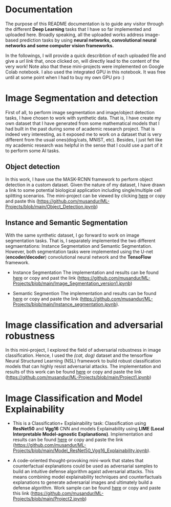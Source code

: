 # Documentation

The purpose of this README documentation is to guide any visitor through the different **Deep Learning**  tasks that I have so far implemented and uploaded here.
Broadly speaking, all the uploaded works address image-based prediction tasks by using **neural networks, convolutional neural networks and some computer vision frameworks.** 


In the followings, I will provide a quick describtion of each uploaded file and give a *url link* that, once clicked on, will directly lead to the content of the very work! Note also that these mini-projects were implemented on Google Colab notebook. I also used the integrated GPU in this notebook. It was free until at some point when I had to buy my own GPU pro :)


# Image Segmentation and detection
First of all, to perform image segmentation and image/object detection tasks, I have chosen to work with synthetic data. That is, I have create my own dataset that I have generated from some mathematical models that I had built in the past during some of academic research project. That is indeed very interesting, as it  exposed me to work on a dataset that is very different from the usual ones(dog/cats, MNIST, etc). Besides, I just felt like my academic research was helpful in the sense that I could use a part of it to perform some AI tasks.

 ## Object detection
In this work, I have use the MASK-RCNN framework to perform object detection in a custom dataset. Given the nature of my dataset, I have drawn a link to some potential biological application including single/multiple cell splitting scenarios. The mini-project can be viewed by clicking  [here](https://github.com/musandur/ML-Projects/blob/main/Object_Detection.ipynb) or copy and paste this (https://github.com/musandur/ML-Projects/blob/main/Object_Detection.ipynb)

## Instance and Semantic Segmentation

With the same synthetic dataset, I go forward to work on image segmentation tasks. That is, I separately implemented the two different segmaentations: Instance Segmentation and Semantic Segmentation. However, both segmentation tasks were implemented using the U-net (**encoder/decoder**) convolutional neural network and the **TensoFlow** framework.

* Instance Segmentation
The implementation and results can be found [here](https://github.com/musandur/ML-Projects/blob/main/Image_Segmentation_version1.ipynb) or copy and past the link (https://github.com/musandur/ML-Projects/blob/main/Image_Segmentation_version1.ipynb)

* Semantic Segmention
The implementation and results can be found [here](https://github.com/musandur/ML-Projects/blob/main/Instance_segmentation.ipynb) or copy and paste the link (https://github.com/musandur/ML-Projects/blob/main/Instance_segmentation.ipynb).

# Image classification and adversarial robustness
In this mini-project, I explored the field of adversarial robustness in image classification. Hence, I used the *(cat, dog)* dataset and the tensorflow Neural Structured Learning (NSL) framework to build robust classification models that can highly resist adversarial attacks. The implementation and results of this work can be found [here](https://github.com/musandur/ML-Projects/blob/main/Project1.ipynb) or copy and paste the link (https://github.com/musandur/ML-Projects/blob/main/Project1.ipynb)

# Image Classification and Model Explainability
* This is a Classification+ Explainability task: Classification using **ResNet50** and **Vgg16** CNN  and models Explainability using **LIME (Local Interpretable Model-agnostic Explanations)**.  Implementation and results can be found [here](https://github.com/musandur/ML-Projects/blob/main/Model_ResNet50_Vgg16_Explainability.ipynb) or copy and paste the link (https://github.com/musandur/ML-Projects/blob/main/Model_ResNet50_Vgg16_Explainability.ipynb).


* A code-oriented thought-provoking mini-work that states that counterfactual explanations could be used as adversarial samples to build an intuitive defense algorithm agaist adversarial attacks. This means combining model explainability techniques and counterfactuals explanations to generate adversarial images and ultimately build a defense algorithm. Work sample can be found [here](https://github.com/musandur/ML-Projects/blob/main/Project2.ipynb) or copy and paste this link (https://github.com/musandur/ML-Projects/blob/main/Project2.ipynb)
 





